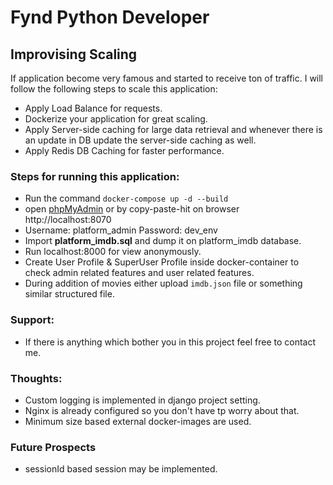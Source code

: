# Fynd Python Developer

## Improvising Scaling
  If application become very famous and started to receive ton of traffic. I will follow the following steps to scale this application:
   - Apply Load Balance for requests.
   - Dockerize your application for great scaling.
   - Apply Server-side caching for large data retrieval and whenever there is an update in DB update the server-side caching as well.
   - Apply Redis DB Caching for faster performance.

### Steps for running this application:
- Run the command `docker-compose up -d --build`
- open [phpMyAdmin](http://localhost:8070) or by copy-paste-hit on browser http://localhost:8070
- Username: platform_admin
  Password: dev_env
- Import **platform_imdb.sql** and dump it on platform_imdb database.
- Run localhost:8000 for view anonymously.
- Create User Profile & SuperUser Profile inside docker-container to check admin related features and user related features.
- During addition of movies either upload `imdb.json` file or something similar structured file.

### Support:
- If there is anything which bother you in this project feel free to contact me.

### Thoughts:
- Custom logging is implemented in django project setting.
- Nginx is already configured so you don't have tp worry about that.
- Minimum size based external docker-images are used.

### Future Prospects
 - sessionId based session may be implemented.